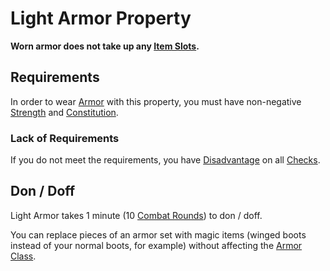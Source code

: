 # Light Armor Property

**Worn armor does not take up any [Item Slots](../../Player%20Characters/Derived%20Statistics/Item%20Slots.md).**

## Requirements

In order to wear [Armor](../Armor/Armor.md) with this property, you must have non-negative [Strength](../../Player%20Characters/The%20Ability%20Scores/Strength.md) and [Constitution](../../Player%20Characters/The%20Ability%20Scores/Constitution.md).

### Lack of Requirements

If you do not meet the requirements, you have [Disadvantage](../../Game%20Procedures/Die%20Rolling%20Mechanics/Disadvantage.md) on all [Checks](../../Game%20Procedures/Core%20Procedures/Check.md).

## Don / Doff

Light Armor takes 1 minute (10 [Combat Rounds](../../Game%20Procedures/Core%20Procedures/Round.md#Combat%20Round)) to don / doff.

You can replace pieces of an armor set with magic items (winged boots instead of your normal boots, for example) without affecting the [Armor Class](../../Player%20Characters/Derived%20Statistics/Armor%20Class.md).
